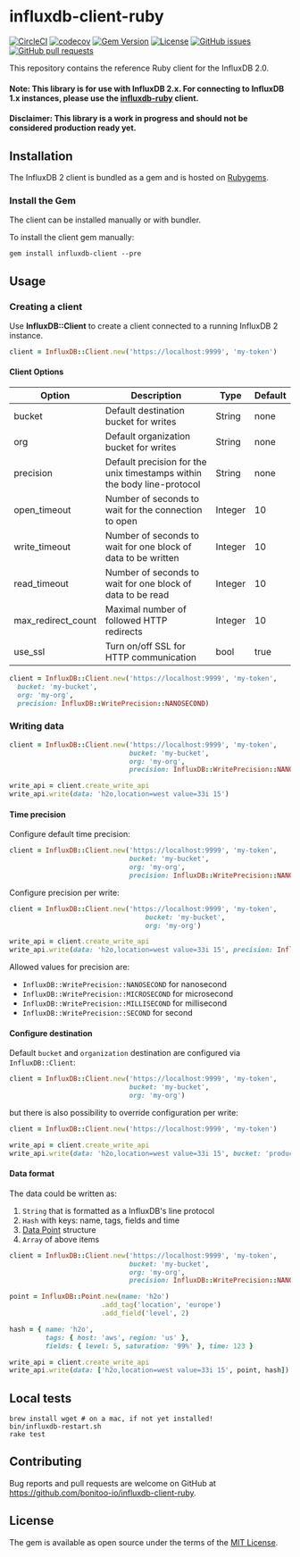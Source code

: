 # influxdb-client-ruby

[![CircleCI](https://circleci.com/gh/bonitoo-io/influxdb-client-ruby.svg?style=svg)](https://circleci.com/gh/bonitoo-io/influxdb-client-ruby)
[![codecov](https://codecov.io/gh/bonitoo-io/influxdb-client-ruby/branch/master/graph/badge.svg)](https://codecov.io/gh/bonitoo-io/influxdb-client-ruby)
[![Gem Version](https://badge.fury.io/rb/influxdb-client.svg)](https://badge.fury.io/rb/influxdb-client)
[![License](https://img.shields.io/github/license/bonitoo-io/influxdb-client-ruby.svg)](https://github.com/bonitoo-io/influxdb-client-ruby/blob/master/LICENSE)
[![GitHub issues](https://img.shields.io/github/issues-raw/bonitoo-io/influxdb-client-ruby.svg)](https://github.com/bonitoo-io/influxdb-client-ruby/issues)
[![GitHub pull requests](https://img.shields.io/github/issues-pr-raw/bonitoo-io/influxdb-client-ruby.svg)](https://github.com/bonitoo-io/influxdb-client-ruby/pulls)

This repository contains the reference Ruby client for the InfluxDB 2.0.

#### Note: This library is for use with InfluxDB 2.x. For connecting to InfluxDB 1.x instances, please use the [influxdb-ruby](https://github.com/influxdata/influxdb-ruby) client.
#### Disclaimer: This library is a work in progress and should not be considered production ready yet.

## Installation

The InfluxDB 2 client is bundled as a gem and is hosted on [Rubygems](https://rubygems.org/gems/influxdb-client).

### Install the Gem

The client can be installed manually or with bundler.

To install the client gem manually:

```
gem install influxdb-client --pre
```

## Usage

### Creating a client

Use **InfluxDB::Client** to create a client connected to a running InfluxDB 2 instance.

```ruby
client = InfluxDB::Client.new('https://localhost:9999', 'my-token')
```

#### Client Options

| Option | Description | Type | Default |
|---|---|---|---|
| bucket | Default destination bucket for writes | String | none |
| org | Default organization bucket for writes | String | none |
| precision | Default precision for the unix timestamps within the body line-protocol | String | none |
| open_timeout | Number of seconds to wait for the connection to open | Integer | 10 |
| write_timeout | Number of seconds to wait for one block of data to be written | Integer | 10 |
| read_timeout | Number of seconds to wait for one block of data to be read | Integer | 10 |
| max_redirect_count | Maximal number of followed HTTP redirects | Integer | 10 |
| use_ssl | Turn on/off SSL for HTTP communication | bool | true |

```ruby
client = InfluxDB::Client.new('https://localhost:9999', 'my-token',
  bucket: 'my-bucket',
  org: 'my-org',
  precision: InfluxDB::WritePrecision::NANOSECOND)
```

### Writing data

```ruby
client = InfluxDB::Client.new('https://localhost:9999', 'my-token',
                              bucket: 'my-bucket',
                              org: 'my-org',
                              precision: InfluxDB::WritePrecision::NANOSECOND)

write_api = client.create_write_api
write_api.write(data: 'h2o,location=west value=33i 15')
```

#### Time precision

Configure default time precision:
```ruby
client = InfluxDB::Client.new('https://localhost:9999', 'my-token',
                              bucket: 'my-bucket',
                              org: 'my-org',
                              precision: InfluxDB::WritePrecision::NANOSECOND)
```

Configure precision per write:
```ruby
client = InfluxDB::Client.new('https://localhost:9999', 'my-token',
                                  bucket: 'my-bucket',
                                  org: 'my-org')

write_api = client.create_write_api
write_api.write(data: 'h2o,location=west value=33i 15', precision: InfluxDB::WritePrecision::SECOND)
```

Allowed values for precision are:
- `InfluxDB::WritePrecision::NANOSECOND` for nanosecond
- `InfluxDB::WritePrecision::MICROSECOND` for microsecond
- `InfluxDB::WritePrecision::MILLISECOND` for millisecond
- `InfluxDB::WritePrecision::SECOND` for second

#### Configure destination

Default `bucket` and `organization` destination are configured via `InfluxDB::Client`:
```ruby
client = InfluxDB::Client.new('https://localhost:9999', 'my-token',
                              bucket: 'my-bucket',
                              org: 'my-org')
```

but there is also possibility to override configuration per write:

```ruby
client = InfluxDB::Client.new('https://localhost:9999', 'my-token')

write_api = client.create_write_api
write_api.write(data: 'h2o,location=west value=33i 15', bucket: 'production-data', org: 'customer-1')
```

#### Data format

The data could be written as:

1. `String` that is formatted as a InfluxDB's line protocol
1. `Hash` with keys: name, tags, fields and time
1. [Data Point](https://github.com/bonitoo-io/influxdb-client-ruby/blob/master/lib/influxdb/client/point.rb#L28) structure
1. `Array` of above items

```ruby
client = InfluxDB::Client.new('https://localhost:9999', 'my-token',
                              bucket: 'my-bucket',
                              org: 'my-org',
                              precision: InfluxDB::WritePrecision::NANOSECOND)

point = InfluxDB::Point.new(name: 'h2o')
                       .add_tag('location', 'europe')
                       .add_field('level', 2)

hash = { name: 'h2o',
         tags: { host: 'aws', region: 'us' },
         fields: { level: 5, saturation: '99%' }, time: 123 }

write_api = client.create_write_api
write_api.write(data: ['h2o,location=west value=33i 15', point, hash])
```

## Local tests

```
brew install wget # on a mac, if not yet installed!
bin/influxdb-restart.sh
rake test
```

## Contributing

Bug reports and pull requests are welcome on GitHub at https://github.com/bonitoo-io/influxdb-client-ruby.

## License

The gem is available as open source under the terms of the [MIT License](https://opensource.org/licenses/MIT).
